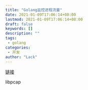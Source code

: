 ```yaml
---
title: "Golang监控进程流量"
date: 2021-01-09T17:06:14+08:00
lastmod: 2021-01-09T17:06:14+08:00
draft: false
keywords: []
description: ""
tags: 
 - golang
categories: 
 - 开发
author: "Lack"
---
```


<!--more-->
[链接](https://blog.csdn.net/ptmozhu/article/details/78743126)

libpcap

